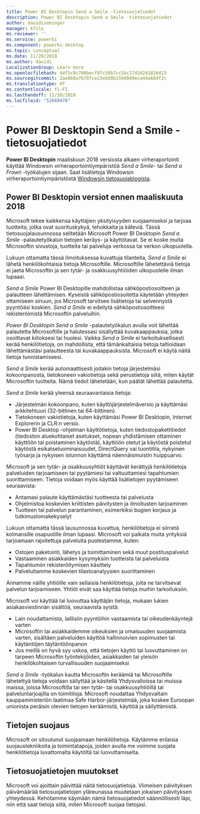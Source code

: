```yaml
---
title: Power BI Desktopin Send a Smile -tietosuojatiedot
description: Power BI Desktopin Send a Smile -tietosuojatiedot
author: davidiseminger
manager: kfile
ms.reviewer: ''
ms.service: powerbi
ms.component: powerbi-desktop
ms.topic: conceptual
ms.date: 11/28/2018
ms.author: davidi
LocalizationGroup: Learn more
ms.openlocfilehash: 44f5c8c708becf8fc50b7cc5bc17d16241826415
ms.sourcegitcommit: 2ae660a7b70fce23eb58b159d049eca44a664f2c
ms.translationtype: HT
ms.contentlocale: fi-FI
ms.lasthandoff: 11/30/2018
ms.locfileid: "52669476"
---
```

# <a name="power-bi-desktop-send-a-smile-privacy-statement"></a>Power BI Desktopin Send a Smile -tietosuojatiedot

**Power BI Desktopin** maaliskuun 2018 versiosta alkaen virheraportointi käyttää Windowsin virheraportointiympäristöä *Send a Smile*- tai *Send a Frown* -työkalujen sijaan. Saat lisätietoja Windowsin virheraportointiympäristöstä [Windowsin tietosuojablogista](https://blogs.windows.com/windowsexperience/2018/01/24/microsoft-introduces-new-privacy-tools-ahead-of-data-privacy-day/). 

## <a name="for-versions-of-power-bi-desktop-prior-to-march-2018"></a>Power BI Desktopin versiot ennen maaliskuuta 2018

Microsoft tekee kaikkensa käyttäjien yksityisyyden suojaamiseksi ja tarjoaa tuotteita, jotka ovat suorituskykyä, tehokkaita ja käteviä. Tässä tietosuojalausunnossa selitetään Microsoft Power BI Desktopin *Send a Smile* -palautetyökalun tietojen keräys- ja käyttötavat. Se ei koske muita Microsoftin sivustoja, tuotteita tai palveluja verkossa tai verkon ulkopuolella.

Lukuun ottamatta tässä ilmoituksessa kuvattuja tilanteita, *Send a Smile* ei lähetä henkilökohtaisia tietoja Microsoftille. Microsoftille lähetettäviä tietoja ei jaeta Microsoftin ja sen tytär- ja osakkuusyhtiöiden ulkopuolelle ilman lupaasi.

*Send a Smile* Power BI Desktopille mahdollistaa sähköpostiosoitteen ja palautteen lähettämisen. Kyseistä sähköpostiosoitetta käytetään yhteyden ottamiseen sinuun, jos Microsoft tarvitsee lisätietoja tai selvennystä pyyntöäsi koskien. *Send a Smile* ei edellytä sähköpostiosoitteesi rekisteröimistä Microsoftin palveluihin.

*Power BI Desktopin Send a Smile* -palautetyökalun avulla voit lähettää palautetta Microsoftille ja halutessasi sisällyttää kuvakaappauksia, jotka osoittavat kiitoksesi tai huolesi. Vaikka *Send a Smile* ei tarkoituksellisesti kerää henkilötietoja, on mahdollista, että tämänkaltaisia tietoja taltioidaan lähettämästäsi palautteesta tai kuvakaappauksista. Microsoft ei käytä näitä tietoja tunnistamiseesi.

*Send a Smile* kerää automaattisesti joitakin tietoja järjestelmäsi kokoonpanosta, tietokoneen vakiotietoja sekä perustietoja siitä, miten käytät Microsoftin tuotteita. Nämä tiedot lähetetään, kun päätät lähettää palautetta.

*Send a Smile* kerää yleensä seuraavanlaisia tietoja:

* Järjestelmän kokoonpano, kuten käyttöjärjestelmäversio ja käyttämäsi arkkitehtuuri (32-bittinen tai 64-bittinen).
* Tietokoneen vakiotietoja, kuten käyttämäsi Power BI Desktopin, Internet Explorerin ja CLR:n versio.
* Power BI Desktop -ohjelman käyttötietoja, kuten tiedostopakettitiedot (tiedoston aluekohtaiset asetukset, nopean yhdistämisen ottaminen käyttöön tai poistaminen käytöstä), käyttöön otetut ja käytöstä poistetut käytöstä esikatseluominaisuudet, DirectQuery vai tuontitila, nykyinen työsarja ja nykyisen istunnon käyttämä näennäismuistin huippuarvo.

Microsoft ja sen tytär- ja osakkuusyhtiöt käyttävät kerättyjä henkilötietoja palveluiden tarjoamiseen tai pyytämiesi tai valtuuttamiesi tapahtumien suorittamiseen. Tietoja voidaan myös käyttää lisätietojen pyytämiseen seuraavista:

* Antamasi palaute käyttämästäsi tuotteesta tai palvelusta
* Ohjelmistoa koskevien kriittisten päivitysten ja ilmoitusten tarjoaminen
* Tuotteen tai palvelun parantaminen, esimerkiksi bugien korjaus ja tutkimuslomakekyselyt

Lukuun ottamatta tässä lausunnossa kuvattua, henkilötietoja ei siirretä kolmansille osapuolille ilman lupaasi. Microsoft voi palkata muita yrityksiä tarjoamaan rajoitettuja palveluita puolestamme, kuten:

* Ostojen paketointi, lähetys ja toimittaminen sekä muut postituspalvelut
* Vastaaminen asiakkaiden kysymyksiin tuotteista tai palveluista
* Tapahtumiin rekisteröitymisen käsittely
* Palveluitamme koskevien tilastoanalyysien suorittaminen

Annamme näille yhtiöille vain sellaisia henkilötietoja, joita ne tarvitsevat palvelun tarjoamiseen. Yhtiöt eivät saa käyttää tietoja muihin tarkoituksiin.

Microsoft voi käyttää tai luovuttaa käyttäjän tietoja, mukaan lukien asiakasviestinnän sisältöä, seuraavista syistä:

* Lain noudattamista, laillisiin pyyntöihin vastaamista tai oikeudenkäyntejä varten
* Microsoftin tai asiakkaidemme oikeuksien ja omaisuuden suojaamista varten, sisältäen palveluiden käyttöä hallinnoivien sopimusten tai käytäntöjen täytäntöönpanon
* Jos meillä on hyvä syy uskoa, että tietojen käyttö tai luovuttaminen on tarpeen Microsoftin työntekijöiden, asiakkaiden tai yleisön henkilökohtaisen turvallisuuden suojaamiseksi

*Send a Smile* -työkalun kautta Microsoftin keräämiä tai Microsoftille lähetettyä tietoja voidaan säilyttää ja käsitellä Yhdysvalloissa tai muissa maissa, joissa Microsoftilla tai sen tytär- tai osakkuusyhtiöillä tai palveluntarjoajilla on toimitiloja. Microsoft noudattaa Yhdysvaltain kauppaministeriön laatimaa Safe Harbor-järjestelmää, joka koskee Euroopan unionista peräisin olevien tietojen keräämistä, käyttöä ja säilyttämistä.

## <a name="security-of-your-information"></a>Tietojen suojaus
Microsoft on sitoutunut suojaamaan henkilötietoja. Käytämme erilaisia suojaustekniikoita ja toimintatapoja, joiden avulla me voimme suojata henkilötietoja luvattomalta käytöltä tai luovuttamiselta.

## <a name="changes-to-this-privacy-statement"></a>Tietosuojatietojen muutokset
Microsoft voi ajoittain päivittää näitä tietosuojatietoja. Viimeisen päivityksen päivämäärää tietosuojatietojen yläreunassa muutetaan jokaisen päivityksen yhteydessä. Kehotamme käymään nämä tietosuojatiedot säännöllisesti läpi, niin että saat tietoja siitä, miten Microsoft suojaa tietojasi.

